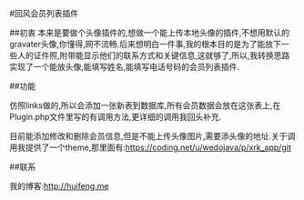 #回风会员列表插件

##初衷
本来是要做个头像插件的,想做一个能上传本地头像的插件,不想用默认的gravater头像,你懂得,网不流畅.后来想明白一件事,我的根本目的是为了能放下一些人的证件照,附带能显示他们的联系方式和关键信息,这就够了,所以,我转换思路实现了一个能放头像,能填写姓名,能填写电话号码的会员列表插件.

##功能

仿照links做的,所以会添加一张新表到数据库,所有会员数据会放在这张表上,在Plugin.php文件里写的有调用方法,更详细的调用我回头补充.

目前能添加修改和删除会员信息,但是不能上传头像图片,需要添头像的地址.关于调用我提供了一个theme,那里面有:https://coding.net/u/wedojava/p/xrk_app/git

##联系

我的博客:http://huifeng.me
